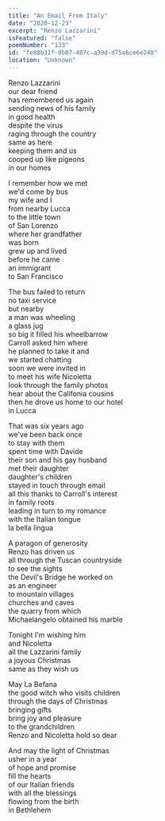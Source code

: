 ```yaml
---
title: "An Email From Italy"
date: "2020-12-23"
excerpt: "Renzo Lazzarini"
isFeatured: "false"
poemNumber: "133"
id: "fe88b31f-0b07-407c-a39d-d75a6ce6e248"
location: "Unknown"
---
```


Renzo Lazzarini  
our dear friend  
has remembered us again  
sending news of his family  
in good health  
despite the virus  
raging through the country  
same as here  
keeping them and us  
cooped up like pigeons  
in our homes

I remember how we met  
we'd come by bus  
my wife and I  
from nearby Lucca  
to the little town  
of San Lorenzo  
where her grandfather  
was born  
grew up and lived  
before he came  
an immigrant  
to San Francisco

The bus failed to return  
no taxi service  
but nearby  
a man was wheeling  
a glass jug  
so big it filled his wheelbarrow  
Carroll asked him where  
he planned to take it and  
we started chatting  
soon we were invited in  
to meet his wife Nicoletta  
look through the family photos  
hear about the Califonia cousins  
then he drove us home to our hotel  
in Lucca

That was six years ago  
we've been back once  
to stay with them  
spent time with Davide  
their son and his gay husband  
met their daughter  
daughter's children  
stayed in touch through email  
all this thanks to Carroll's interest  
in family roots  
leading in turn to my romance  
with the Italian tongue  
la bella lingua

A paragon of generosity  
Renzo has driven us  
all through the Tuscan countryside  
to see the sights  
the Devil's Bridge he worked on  
as an engineer  
to mountain villages  
churches and caves  
the quarry from which  
Michaelangelo obtained his marble

Tonight I'm wishing him  
and Nicoletta  
all the Lazzarini family  
a joyous Christmas  
same as they wish us

May La Befana  
the good witch who visits children  
through the days of Christmas  
bringing gifts  
bring joy and pleasure  
to the grandchildren  
Renzo and Nicoletta hold so dear

And may the light of Christmas  
usher in a year  
of hope and promise  
fill the hearts  
of our Italian friends  
with all the blessings  
flowing from the birth  
in Bethlehem
